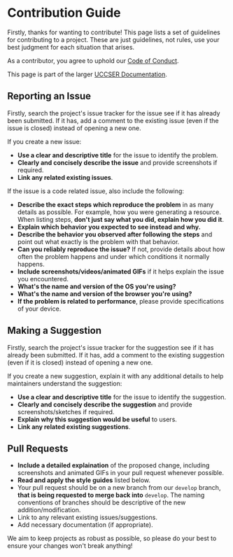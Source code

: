 # Contribution Guide

Firstly, thanks for wanting to contribute!
This page lists a set of guidelines for contributing to a project.
These are just guidelines, not rules, use your best judgment for each situation that arises.

As a contributor, you agree to uphold our [Code of Conduct](CODE_OF_CONDUCT.md).

This page is part of the larger [UCCSER Documentation](https://uccser.github.io).

## Reporting an Issue

Firstly, search the project's issue tracker for the issue see if it has already been submitted.
If it has, add a comment to the existing issue (even if the issue is closed) instead of opening a new one.

If you create a new issue:

- **Use a clear and descriptive title** for the issue to identify the problem.
- **Clearly and concisely describe the issue** and provide screenshots if required.
- **Link any related existing issues**.

If the issue is a code related issue, also include the following:

- **Describe the exact steps which reproduce the problem** in as many details as possible.
  For example, how you were generating a resource.
  When listing steps, **don't just say what you did, explain how you did it**.
- **Explain which behavior you expected to see instead and why.**
- **Describe the behavior you observed after following the steps** and point out what exactly is the problem with that behavior.
- **Can you reliably reproduce the issue?** If not, provide details about how often the problem happens and under which conditions it normally happens.
- **Include screenshots/videos/animated GIFs** if it helps explain the issue you encountered.
- **What's the name and version of the OS you're using?**
- **What's the name and version of the browser you're using?**
- **If the problem is related to performance**, please provide specifications of your device.

## Making a Suggestion

Firstly, search the project's issue tracker for the suggestion see if it has already been submitted.
If it has, add a comment to the existing suggestion (even if it is closed) instead of opening a new one.

If you create a new suggestion, explain it with any additional details to help maintainers understand the suggestion:

- **Use a clear and descriptive title** for the issue to identify the suggestion.
- **Clearly and concisely describe the suggestion** and provide screenshots/sketches if required.
- **Explain why this suggestion would be useful** to users.
- **Link any related existing suggestions**.

## Pull Requests

- **Include a detailed explaination** of the proposed change, including screenshots and animated GIFs in your pull request whenever possible.
- **Read and apply the style guides** listed below.
- Your pull request should be on a new branch from our ``develop`` branch, **that is being requested to merge back into** ``develop``.
  The naming conventions of branches should be descriptive of the new addition/modification.
- Link to any relevant existing issues/suggestions.
- Add necessary documentation (if appropriate).

We aim to keep projects as robust as possible, so please do your best to ensure your changes won't break anything!
